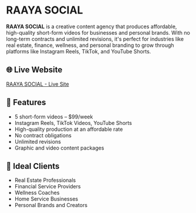 # RAAYA SOCIAL

**RAAYA SOCIAL** is a creative content agency that produces affordable, high-quality short-form videos for businesses and personal brands. With no long-term contracts and unlimited revisions, it's perfect for industries like real estate, finance, wellness, and personal branding to grow through platforms like Instagram Reels, TikTok, and YouTube Shorts.

## 🌐 Live Website

[RAAYA SOCIAL - Live Site](https://682aeefb3ccbcb38af54f2c6--dancing-eclair-e40bd9.netlify.app)

## 🚀 Features

- 5 short-form videos – $99/week
- Instagram Reels, TikTok Videos, YouTube Shorts
- High-quality production at an affordable rate
- No contract obligations
- Unlimited revisions
- Graphic and video content packages

## 🎯 Ideal Clients

- Real Estate Professionals  
- Financial Service Providers  
- Wellness Coaches  
- Home Service Businesses  
- Personal Brands and Creators


